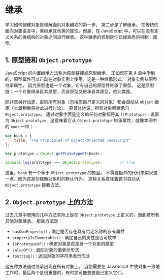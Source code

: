 # 继承

学习如何创建对象是理解面向对象编程的第一步。 第二步是了解继承。 在传统的面向对象语言中，类继承其他类的属性。但是，在 JavaScript 中，可以在没有定义关系的类结构的对象之间进行继承。 这种继承的机制是你已经熟悉的机制：原型。

## 1. 原型链和 `Object.prototype`

JavaScript 的内置继承方法称为原型链接或原型继承。 正如您在第 4 章中学到的，原型属性可以自动在对象实例上使用，这是一种继承形式。 对象实例从原型继承属性。 因为原型也是一个对象，它有自己的原型并继承了原型。 这是原型链：一个对象继承自其原型，而该原型又继承自其原型，依此类推。

除非您另行指定，否则所有对象（包括您自己定义的对象）都会自动从 `Object` 继承（本章稍后将对此进行讨论）。 更具体地说，所有对象都继承自 `Object.prototype`。 通过对象字面量定义的任何对象都将其 `[[Prototype]]` 设置为 `Object.prototype`，这意味着它从 `Object.prototype` 继承属性，就像本例中的 `book` 一样：

```javascript
var book = {
    title: "The Principles of Object-Oriented JavaScript"
};

var prototype = Object.getPrototypeOf(book);

console.log(prototype === Object.prototype);        // true
```

这里，`book` 有一个等于 `Object.prototype` 的原型。 不需要额外的代码来实现这一点，因为这是创建新对象时的默认行为。 这种关系意味着该书自动从 `Object.prototype` 接收方法。

## 2. `Object.prototype` 上的方法

过去几章中使用的几种方法实际上是在 `Object.prototype` 上定义的，因此被所有其他对象继承。 那些方法是：

* `hasOwnProperty()` : 确定是否存在具有给定名称的自有属性
* `propertyIsEnumerable()` : 确定自己的属性是否可枚举
* `isPrototypeOf()` : 确定对象是否是另一个对象的原型
* `valueOf()` : 返回对象的值表示形式
* `toString()` : 返回对象的字符串表示形式

这五种方法通过继承出现在所有对象上。 当您需要在 JavaScript 中使对象一致地工作时，最后两个是很重要的，有时您可能想要自己定义它们。